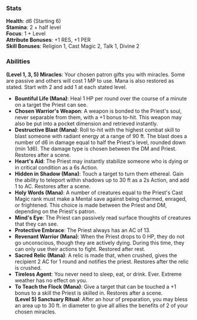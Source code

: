 ### Stats
**Health**: d6 (Starting 6)  
**Stamina**: 2 + half level  
**Focus**: 1 + Level  
**Attribute Bonuses**: +1 RES, +1 PER  
**Skill Bonuses**:  Religion 1, Cast Magic 2, Talk 1, Divine 2  
 
### Abilities
**(Level 1, 3, 5) Miracles**: Your chosen patron gifts you with miracles. Some are passive and others will cost 1 MP to use. Mana is also restored as stated. Start with 2 and add 1 at each stated level.  
- **Bountiful Life (Mana)**: Heal 1 HP per round over the course of a minute on a target the Priest can see.
- **Chosen Warrior's Weapon**: A weapon is bonded to the Priest's soul, never separable from them, with a +1 bonus to-hit. This weapon may also be put into a pocket dimension and retrieved instantly.
- **Destructive Blast (Mana)**: Roll to-hit with the highest combat skill to blast someone with radiant energy at a range of 90 ft. The blast does a number of d6 in damage equal to half the Priest's level, rounded down (min 1d6). The damage type is chosen between the DM and Priest. Restores after a scene.
- **Heart's Aid**: The Priest may instantly stabilize someone who is dying or in critical condition as a 6s Action.  
- **Hidden in Shadow (Mana)**: Touch a target to turn them ethereal. Gain the ability to teleport within shadows up to 30 ft as a 2s Action, and add 1 to AC. Restores after a scene.
- **Holy Words (Mana)**: A number of creatures equal to the Priest's Cast Magic rank must make a Mental save against being charmed, enraged, or frightened. This choice is made between the Priest and DM, depending on the Priest's patron.
- **Mind's Eye**: The Priest can passively read surface thoughts of creatures that they can see.
- **Protective Embrace**: The Priest always has an AC of 13.
- **Revenant Warrior (Mana)**: When the Priest drops to 0 HP, they do not go unconscious, though they are actively dying. During this time, they can only use their actions to fight. Restored after  rest.
- **Sacred Relic (Mana)**: A relic is made that, when crushed, gives the recipient 2 AC for 1 round and notifies the priest. Restores after the relic is crushed.
- **Tireless Agent**: You never need to sleep, eat, or drink. Ever. Extreme weather has no effect on you.
- **To Teach the Flock (Mana)**: Give a target that can be touched a +1 bonus to a skill the Priest is skilled in. Restores after a scene.  
**(Level 5) Sanctuary Ritual**: After an hour of preparation, you may bless an area up to 30 ft. in diameter to give all allies the benefits of 2 of your chosen miracles.
